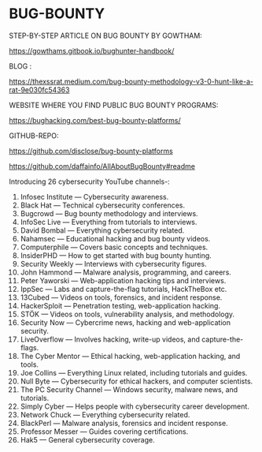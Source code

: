 # BUG-BOUNTY 
 
STEP-BY-STEP ARTICLE ON BUG BOUNTY BY GOWTHAM:

https://gowthams.gitbook.io/bughunter-handbook/

BLOG :  

https://thexssrat.medium.com/bug-bounty-methodology-v3-0-hunt-like-a-rat-9e030fc54363


WEBSITE WHERE YOU FIND PUBLIC BUG BOUNTY PROGRAMS:   

https://bughacking.com/best-bug-bounty-platforms/



GITHUB-REPO:  

https://github.com/disclose/bug-bounty-platforms

https://github.com/daffainfo/AllAboutBugBounty#readme


Introducing 26 cybersecurity YouTube channels-:

1. Infosec Institute — Cybersecurity awareness.
2. Black Hat — Technical cybersecurity conferences.
3. Bugcrowd — Bug bounty methodology and interviews.
4. InfoSec Live — Everything from tutorials to interviews.
5. David Bombal — Everything cybersecurity related.
6. Nahamsec — Educational hacking and bug bounty videos.
7. Computerphile — Covers basic concepts and techniques.
8. InsiderPHD — How to get started with bug bounty hunting.
9. Security Weekly — Interviews with cybersecurity figures.
10. John Hammond — Malware analysis, programming, and careers.
11. Peter Yaworski — Web-application hacking tips and interviews.
12. IppSec — Labs and capture-the-flag tutorials, HackTheBox etc.
13. 13Cubed — Videos on tools, forensics, and incident response.
14. HackerSploit — Penetration testing, web-application hacking.
15. STÖK — Videos on tools, vulnerability analysis, and methodology.
16. Security Now — Cybercrime news, hacking and web-application security.
17. LiveOverflow — Involves hacking, write-up videos, and capture-the-flags.
18. The Cyber Mentor — Ethical hacking, web-application hacking, and tools.
19. Joe Collins — Everything Linux related, including tutorials and guides.
20. Null Byte — Cybersecurity for ethical hackers, and computer scientists.
21. The PC Security Channel — Windows security, malware news, and tutorials.
22. Simply Cyber — Helps people with cybersecurity career development.
23. Network Chuck — Everything cybersecurity related.
24. BlackPerl — Malware analysis, forensics and incident response.
25. Professor Messer — Guides covering certifications.
26. Hak5 — General cybersecurity coverage.










